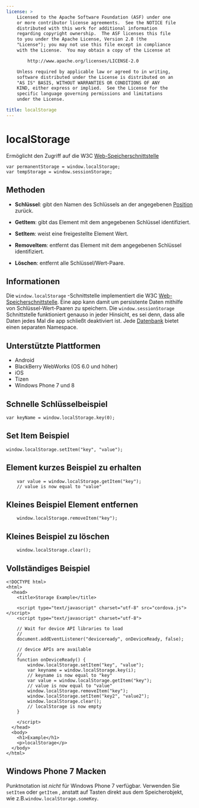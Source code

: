 ```yaml
---
license: >
    Licensed to the Apache Software Foundation (ASF) under one
    or more contributor license agreements.  See the NOTICE file
    distributed with this work for additional information
    regarding copyright ownership.  The ASF licenses this file
    to you under the Apache License, Version 2.0 (the
    "License"); you may not use this file except in compliance
    with the License.  You may obtain a copy of the License at

        http://www.apache.org/licenses/LICENSE-2.0

    Unless required by applicable law or agreed to in writing,
    software distributed under the License is distributed on an
    "AS IS" BASIS, WITHOUT WARRANTIES OR CONDITIONS OF ANY
    KIND, either express or implied.  See the License for the
    specific language governing permissions and limitations
    under the License.

title: localStorage
---
```


# localStorage

Ermöglicht den Zugriff auf die W3C [Web-Speicherschnittstelle][1]

 [1]: http://dev.w3.org/html5/webstorage/#the-localstorage-attribute

    var permanentStorage = window.localStorage;
    var tempStorage = window.sessionStorage;
    

## Methoden

*   **Schlüssel**: gibt den Namen des Schlüssels an der angegebenen [Position](../../geolocation/Position/position.html) zurück.

*   **GetItem**: gibt das Element mit dem angegebenen Schlüssel identifiziert.

*   **SetItem**: weist eine freigestellte Element Wert.

*   **RemoveItem**: entfernt das Element mit dem angegebenen Schlüssel identifiziert.

*   **Löschen**: entfernt alle Schlüssel/Wert-Paare.

## Informationen

Die `window.localStorage` -Schnittstelle implementiert die W3C [Web-Speicherschnittstelle][2]. Eine app kann damit um persistente Daten mithilfe von Schlüssel-Wert-Paaren zu speichern. Die `window.sessionStorage` Schnittstelle funktioniert genauso in jeder Hinsicht, es sei denn, dass alle Daten jedes Mal die app schließt deaktiviert ist. Jede [Datenbank](../database/database.html) bietet einen separaten Namespace.

 [2]: http://dev.w3.org/html5/webstorage/

## Unterstützte Plattformen

*   Android
*   BlackBerry WebWorks (OS 6.0 und höher)
*   iOS
*   Tizen
*   Windows Phone 7 und 8

## Schnelle Schlüsselbeispiel

    var keyName = window.localStorage.key(0);
    

## Set Item Beispiel

    window.localStorage.setItem("key", "value");
    

## Element kurzes Beispiel zu erhalten

        var value = window.localStorage.getItem("key");
        // value is now equal to "value"
    

## Kleines Beispiel Element entfernen

        window.localStorage.removeItem("key");
    

## Kleines Beispiel zu löschen

        window.localStorage.clear();
    

## Vollständiges Beispiel

    <!DOCTYPE html>
    <html>
      <head>
        <title>Storage Example</title>
    
        <script type="text/javascript" charset="utf-8" src="cordova.js"></script>
        <script type="text/javascript" charset="utf-8">
    
        // Wait for device API libraries to load
        //
        document.addEventListener("deviceready", onDeviceReady, false);
    
        // device APIs are available
        //
        function onDeviceReady() {
            window.localStorage.setItem("key", "value");
            var keyname = window.localStorage.key(i);
            // keyname is now equal to "key"
            var value = window.localStorage.getItem("key");
            // value is now equal to "value"
            window.localStorage.removeItem("key");
            window.localStorage.setItem("key2", "value2");
            window.localStorage.clear();
            // localStorage is now empty
        }
    
        </script>
      </head>
      <body>
        <h1>Example</h1>
        <p>localStorage</p>
      </body>
    </html>
    

## Windows Phone 7 Macken

Punktnotation ist *nicht* für Windows Phone 7 verfügbar. Verwenden Sie `setItem` oder `getItem` , anstatt auf Tasten direkt aus dem Speicherobjekt, wie z.B.`window.localStorage.someKey`.